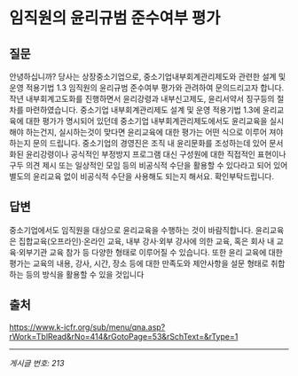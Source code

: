 # 임직원의 윤리규범 준수여부 평가

## 질문
안녕하십니까?
당사는 상장중소기업으로, 중소기업내부회계관리제도와 관련한 설계 및 운영 적용기법 1.3
임직원의 윤리규범 준수여부 평가와 관려하여 문의드리고자 합니다.
작년 내부회계고도화를 진행하면서 윤리강령과 내부신고제도, 윤리서약서 징구등의 절차를 마련하였습니다.
중소기업 내부회계관리제도 설계 및 운영 적용기법 1.3에 윤리교육에 대한 평가가 명시되어 있던데
중소기업 내부회계관리제도에서도 윤리교육을 실시해야 하는건지, 실시하는것이 맞다면 윤리교육에 대한 평가는
어떤 식으로 이루어 져야 하는지 문의 드립니다.
중소기업의 경영진은 조직 내 윤리문화를 조성하는데 있어 문서화된 윤리강령이나 공식적인 부정방지 프로그램 대신
구성원에 대한 직접적인 표현이나 구두 의견 제시 또는 일상적인 모임 등의 비공식적 수단을 활용할 수 있다라고 되어
있어 별도의 윤리교육 없이 비공식적 수단을 사용해도 되는지 해서요.
확인부탁드립니다.

## 답변
중소기업에서도 임직원을 대상으로 윤리교육을 수행하는 것이 바람직합니다. 윤리교육은 집합교육(오프라인)·온라인 교육, 내부 강사·외부 강사에 의한 교육, 혹은 회사 내 교육·외부기관 교육 참가 등 다양한 형태로 이루어질 수 있습니다. 또한 윤리 교육에 대한 평가는 교육의 내용, 강사, 시간, 장소 등에 대한 만족도와 제안사항을 설문 형태로 취합하는 등의 방식을 활용할 수 있을 것입니다

## 출처
https://www.k-icfr.org/sub/menu/qna.asp?rWork=TblRead&rNo=414&rGotoPage=53&rSchText=&rType=1

---
*게시글 번호: 213*
